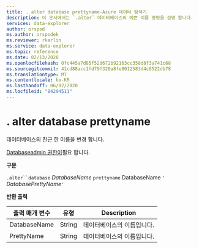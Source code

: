 ```yaml
---
title: . alter database prettyname-Azure 데이터 탐색기
description: 이 문서에서는 `.alter` 데이터베이스의 예쁜 이름 명령을 설명 합니다.
services: data-explorer
author: orspod
ms.author: orspodek
ms.reviewer: rkarlin
ms.service: data-explorer
ms.topic: reference
ms.date: 02/13/2020
ms.openlocfilehash: 0fc445a7d85f52d672b92163cc358d8f3a741c68
ms.sourcegitcommit: 41cd88acc1fd79f320a8fe8012583d4c8522db78
ms.translationtype: MT
ms.contentlocale: ko-KR
ms.lasthandoff: 06/02/2020
ms.locfileid: "84294511"
---
```

# <a name="alter-database-prettyname"></a>. alter database prettyname

데이터베이스의 친근 한 이름을 변경 합니다.

[Databaseadmin 권한이](../management/access-control/role-based-authorization.md)필요 합니다.

**구문**

`.alter``database` *DatabaseName* `prettyname` DatabaseName `'` *DatabasePrettyName*`'`

**반환 출력**
 
|출력 매개 변수 |유형 |Description 
|---|---|---
|DatabaseName |String |데이터베이스의 이름입니다.
|PrettyName |String |데이터베이스의 이름입니다.
